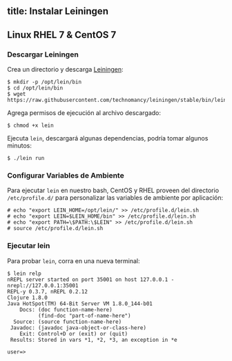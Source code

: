 title: Instalar Leiningen
---

## Linux RHEL 7 & CentOS 7
### Descargar Leiningen

Crea un directorio y descarga [Leiningen](https://leiningen.org):
```#bash
$ mkdir -p /opt/lein/bin
$ cd /opt/lein/bin
$ wget https://raw.githubusercontent.com/technomancy/leiningen/stable/bin/lein
```

Agrega permisos de ejecución al archivo descargado:
```#bash
$ chmod +x lein
```

Ejecuta `lein`, descargará algunas dependencias, podría tomar algunos minutos:
```#bash
$ ./lein run
```

### Configurar Variables de Ambiente
Para ejecutar `lein` en nuestro bash, CentOS y RHEL proveen del directorio `/etc/profile.d/` para personalizar las variables de ambiente por aplicación:
```#bash
# echo "export LEIN_HOME=/opt/lein/" >> /etc/profile.d/lein.sh
# echo "export LEIN=$LEIN_HOME/bin" >> /etc/profile.d/lein.sh
# echo "export PATH=\$PATH:\$LEIN" >> /etc/profile.d/lein.sh
# source /etc/profile.d/lein.sh
```

### Ejecutar lein
Para probar `lein`, corra en una nueva terminal:
```#bash
$ lein relp  
nREPL server started on port 35001 on host 127.0.0.1 - nrepl://127.0.0.1:35001
REPL-y 0.3.7, nREPL 0.2.12
Clojure 1.8.0
Java HotSpot(TM) 64-Bit Server VM 1.8.0_144-b01
    Docs: (doc function-name-here)
          (find-doc "part-of-name-here")
  Source: (source function-name-here)
 Javadoc: (javadoc java-object-or-class-here)
    Exit: Control+D or (exit) or (quit)
 Results: Stored in vars *1, *2, *3, an exception in *e

user=>
```
